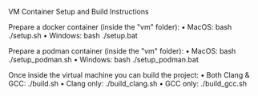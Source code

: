 VM Container Setup and Build Instructions

Prepare a docker container (inside the "vm" folder):
•	MacOS: bash ./setup.sh
•	Windows: bash ./setup.bat

Prepare a podman container (inside the "vm" folder):
•	MacOS: bash ./setup_podman.sh
•	Windows: bash ./setup_podman.bat

Once inside the virtual machine you can build the project:
•	Both Clang & GCC: ./build.sh
•	Clang only: ./build_clang.sh
•	GCC only: ./build_gcc.sh